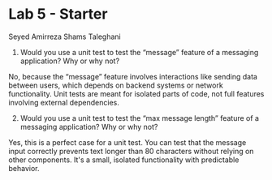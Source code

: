 # Lab 5 - Starter

Seyed Amirreza Shams Taleghani


1) Would you use a unit test to test the “message” feature of a messaging application? Why or why not?

No, because the “message” feature involves interactions like sending data between users, which depends on backend systems or network functionality. Unit tests are meant for isolated parts of code, not full features involving external dependencies.

2) Would you use a unit test to test the “max message length” feature of a messaging application? Why or why not?

Yes, this is a perfect case for a unit test. You can test that the message input correctly prevents text longer than 80 characters without relying on other components. It's a small, isolated functionality with predictable behavior.
